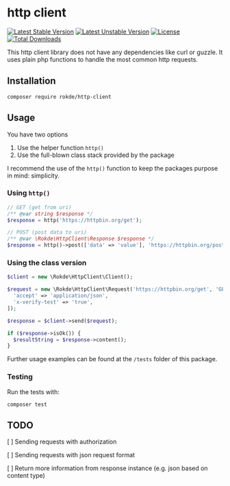 # http client

[![Latest Stable Version](https://poser.pugx.org/rokde/http-client/v/stable.svg)](https://packagist.org/packages/rokde/http-client) [![Latest Unstable Version](https://poser.pugx.org/rokde/http-client/v/unstable.svg)](https://packagist.org/packages/rokde/http-client) [![License](https://poser.pugx.org/rokde/http-client/license.svg)](https://packagist.org/packages/rokde/http-client) [![Total Downloads](https://poser.pugx.org/rokde/http-client/downloads.svg)](https://packagist.org/packages/rokde/http-client)

This http client library does not have any dependencies like curl or guzzle. It uses plain php functions to handle the
 most common http requests.

## Installation

	composer require rokde/http-client

## Usage

You have two options

1. Use the helper function `http()`
2. Use the full-blown class stack provided by the package

I recommend the use of the `http()` function to keep the packages purpose in mind: simplicity.

### Using `http()`

```php
// GET (get from uri)
/** @var string $response */
$response = http('https://httpbin.org/get');

// POST (post data to uri)
/** @var \Rokde\HttpClient\Response $response */
$response = http()->post(['data' => 'value'], 'https://httpbin.org/post');
```

### Using the class version

```php
$client = new \Rokde\HttpClient\Client();

$request = new \Rokde\HttpClient\Request('https://httpbin.org/get', 'GET', [
  'accept' => 'application/json',
  'x-verify-test' => 'true',
]);

$response = $client->send($request);

if ($response->isOk()) {
  $resultString = $response->content();
}
```

Further usage examples can be found at the `/tests` folder of this package.

### Testing

Run the tests with:

    composer test

## TODO

[ ] Sending requests with authorization

[ ] Sending requests with json request format

[ ] Return more information from response instance (e.g. json based on content type)
